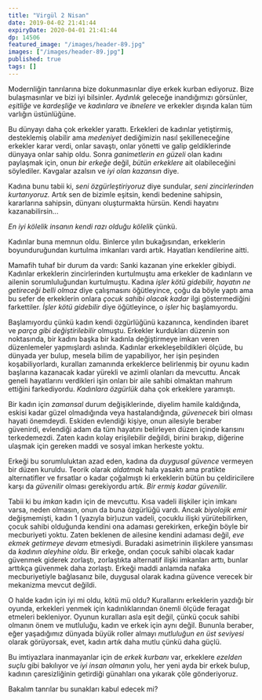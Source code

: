 ```yaml
---
title: "Virgül 2 Nisan"
date: 2019-04-02 21:41:44
expiryDate: 2020-04-01 21:41:44
dp: 14506
featured_image: "/images/header-89.jpg"
images: ["/images/header-89.jpg"]
published: true
tags: []
---
```




Modernliğin tanrılarına bize dokunmasınlar diye erkek kurban ediyoruz. Bize
bulaşmasınlar ve bizi iyi bilsinler. *Aydınlık* geleceğe inandığımızı görsünler,
*eşitliğe* ve *kardeşliğe* ve *kadınlara* ve *ibnelere* ve erkekler dışında
kalan tüm varlığın üstünlüğüne.

Bu dünyayı daha çok erkekler yarattı. Erkekleri de kadınlar yetiştirmiş,
desteklemiş olabilir ama *medeniyet* dediğimizin nasıl şekilleneceğine erkekler
karar verdi, onlar savaştı, onlar yönetti ve galip geldiklerinde dünyaya onlar
sahip oldu. Sonra *ganimetlerin en güzeli* olan kadını paylaşmak için, onun *bir
erkeğe* değil, *bütün erkeklere* ait olabileceğini söylediler. Kavgalar azalsın
ve *iyi olan kazansın* diye.

Kadına bunu tabii ki, *seni özgürleştiriyoruz* diye sundular, *seni
zincirlerinden kurtarıyoruz.* Artık sen de bizimle eşitsin, kendi bedenine
sahipsin, kararlarına sahipsin, dünyanı oluşturmakta hürsün. Kendi hayatını
kazanabilirsin...

*En iyi kölelik insanın kendi razı olduğu kölelik* çünkü. 

Kadınlar buna memnun oldu. Binlerce yılın bukağısından, erkeklerin
boyunduruğundan kurtulma imkanları vardı artık. Hayatları kendilerine aitti.

Mamafih tuhaf bir durum da vardı: Sanki kazanan yine erkekler gibiydi. Kadınlar
erkeklerin zincirlerinden kurtulmuştu ama erkekler de kadınların ve ailenin
sorumluluğundan kurtulmuştu. Kadına *işler kötü gidebilir, hayatın ne getireceği
belli olmaz* diye çalışmasını öğütleyince, çoğu da böyle yaptı ama bu sefer de
erkeklerin onlara *çocuk sahibi olacak kadar* ilgi göstermediğini
farkettiler. *İşler kötü gidebilir* diye öğütleyince, o *işler* hiç
başlamıyordu.

Başlamıyordu çünkü kadın kendi özgürlüğünü kazanınca, kendinden ibaret ve *parça
gibi değiştirilebilir* olmuştu. Erkekler kurdukları düzenin son noktasında, bir
kadını başka bir kadınla değiştirmeye imkan veren düzenlemeler yapmışlardı
aslında. Kadınlar erkekleşebildikleri ölçüde, bu dünyada yer bulup, mesela bilim
de yapabiliyor, her işin peşinden koşabiliyorlardı, kuralları zamanında
erkeklerce belirlenmiş bir oyunu kadın başlarına kazanacak kadar yürekli ve
azimli olanları da mevcuttu. Ancak geneli hayatlarını verdikleri işin onları bir
aile sahibi olmaktan mahrum ettiğini farkediyordu. *Kadınlara özgürlük*
daha çok erkeklere yaramıştı.

Bir kadın için *zamansal* durum değişiklerinde, diyelim hamile kaldığında,
eskisi kadar güzel olmadığında veya hastalandığında, *güvenecek* biri olması
hayati önemdeydi. Eskiden evlendiği kişiye, onun ailesiyle beraber güvenirdi,
evlendiği adam da tüm hayatını belirleyen düzen içinde karısını terkedemezdi.
Zaten kadın kolay erişilebilir değildi, birini bırakıp, diğerine ulaşmak için
gereken maddi ve sosyal imkan herkeste yoktu.

Erkeği bu sorumluluktan azad eden, kadına da *duygusal güvence* vermeyen bir
düzen kuruldu. Teorik olarak *aldatmak* hala yasaktı ama pratikte alternatifler
ve fırsatlar o kadar çoğalmıştı ki erkeklerin bütün bu çeldiricilere karşı da
*güvenilir* olması gerekiyordu artık. *Bir ermiş kadar güvenilir.*

Tabii ki bu *imkan* kadın için de mevcuttu. Kısa vadeli ilişkiler için imkanı
varsa, neden olmasın, onun da buna özgürlüğü vardı. Ancak *biyolojik emir*
değişmemişti, kadın 1 (yazıyla bir)uzun vadeli, çocuklu ilişki yürütebilirken,
çocuk sahibi olduğunda kendini ona adaması gerekirken, erkeğin böyle bir
mecburiyeti yoktu. Zaten beklenen de ailesine kendini adaması değil, *eve ekmek
getirmeye devam* etmesiydi. Buradaki asimetrinin ilişkilere yansıması da
*kadının aleyhine oldu.* Bir erkeğe, ondan çocuk sahibi olacak kadar güvenmek
giderek zorlaştı, zorlaştıkta alternatif ilişki imkanları arttı, bunlar arttıkça
güvenmek daha zorlaştı. Erkeği maddi anlamda nafaka mecburiyetiyle bağlasanız
bile, duygusal olarak kadına güvence verecek bir mekanizma mevcut değildi. 

O halde kadın için iyi mi oldu, kötü mü oldu? Kurallarını erkeklerin yazdığı bir
oyunda, erkekleri yenmek için kadınlıklarından önemli ölçüde feragat etmeleri
bekleniyor. Oyunun kuralları asla eşit değil, çünkü çocuk sahibi olmanın önem ve
mutluluğu, kadın ve erkek için aynı değil. Bununla beraber, eğer yaşadığımız
dünyada büyük roller almayı *mutluluğun en üst seviyesi* olarak görüyorsak,
evet, kadın artık daha mutlu çünkü daha güçlü. 

Bu imtiyazlara inanmayanlar için de *erkek kurbanı* var, erkeklere *ezelden
suçlu* gibi bakılıyor ve *iyi insan olmanın* yolu, her yeni ayda bir erkek
bulup, kadının çaresizliğinin getirdiği günahları ona yıkarak çöle gönderiyoruz.

Bakalım tanrılar bu sunakları kabul edecek mi?

